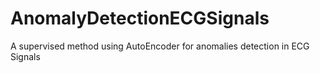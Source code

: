 # AnomalyDetectionECGSignals
A supervised method using AutoEncoder for anomalies detection in ECG Signals
